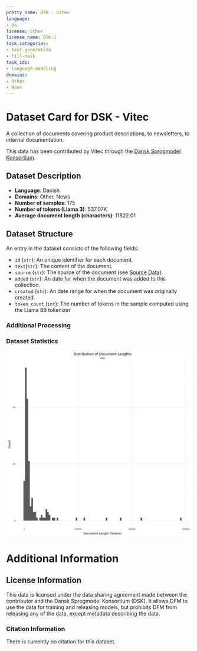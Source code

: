 ```yaml
---
pretty_name: DSK - Vitec
language:
- da
license: other
license_name: DSK-1
task_categories:
- text-generation
- fill-mask
task_ids:
- language-modeling
domains:
- Other
- News
---
```


# Dataset Card for DSK - Vitec

<!-- START-SHORT DESCRIPTION -->
A collection of documents covering product descriptions, to newsletters, to internal documentation.
<!-- END-SHORT DESCRIPTION -->

This data has been contributed by Vitec through the [Dansk Sprogmodel Konsortium](https://alexandra.dk/dsk).


## Dataset Description

<!-- START-DESC-STATS -->
- **Language**: Danish
- **Domains**: Other, News
- **Number of samples**: 175
- **Number of tokens (Llama 3)**: 537.07K
- **Average document length (characters)**: 11822.01
<!-- END-DESC-STATS -->


## Dataset Structure
An entry in the dataset consists of the following fields:

- `id` (`str`): An unique identifier for each document.
- `text`(`str`): The content of the document.
- `source` (`str`): The source of the document (see [Source Data](#source-data)).
- `added` (`str`): An date for when the document was added to this collection.
- `created` (`str`): An date range for when the document was originally created.
- `token_count` (`int`): The number of tokens in the sample computed using the Llama 8B tokenizer


### Additional Processing


### Dataset Statistics

<!-- START-DATASET PLOTS -->
<p align="center">
<img src="./images/dist_document_length.png" width="600" style="margin-right: 10px;" />
</p>
<!-- END-DATASET PLOTS -->


# Additional Information

## License Information
This data is licensed under the data sharing agreement made between the contributor and the Dansk Sprogmodel Konsortium (DSK). 
It allows DFM to use the data for training and releasing models, but prohibits DFM from releasing any of the data, except metadata describing the data. 

### Citation Information

There is currently no citation for this dataset.

